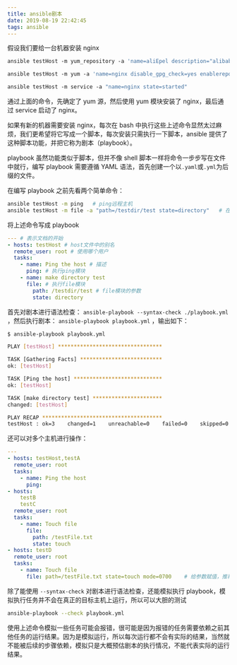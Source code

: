 ```yaml
---
title: ansible剧本
date: 2019-08-19 22:42:45
tags: ansible
---
```


假设我们要给一台机器安装 nginx

```bash
ansible testHost -m yum_repository -a 'name=aliEpel description="alibaba EPEL" baseurl=https://mirrors.aliyun.com/epel/$releasever\Server/$basearch/'

ansible testHost -m yum -a 'name=nginx disable_gpg_check=yes enablerepo=aliEpel'

ansible testHost -m service -a "name=nginx state=started"
```

通过上面的命令，先确定了 yum 源，然后使用 yum 模块安装了 nginx，最后通过 service 启动了 nginx。

如果有新的机器需要安装 nginx，每次在 bash 中执行这些上述命令显然太过麻烦，我们更希望将它写成一个脚本，每次安装只需执行一下脚本，ansible 提供了这种脚本功能，并把它称为剧本（playbook）。

playbook 虽然功能类似于脚本，但并不像 shell 脚本一样将命令一步步写在文件中就行，编写 playbook 需要遵循 YAML 语法，首先创建一个以`.yaml`或`.yml`为后缀的文件。

在编写 playbook 之前先看两个简单命令：

```bash
ansible testHost -m ping   # ping远程主机
ansible testHost -m file -a "path=/testdir/test state=directory"   # 在testHost主机上创建文件夹（自行查阅file模块说明）
```

将上述命令写成 playbook

```yml
--- # 表示文档的开始
- hosts: testHost # host文件中的别名
  remote_user: root # 使用哪个用户
  tasks:
    - name: Ping the host # 描述
      ping: # 执行ping模块
    - name: make directory test
      file: # 执行file模块
        path: /testdir/test # file模块的参数
        state: directory
```

首先对剧本进行语法检查： `ansible-playbook --syntax-check ./playbook.yml` ，然后执行剧本： `ansible-playbook playbook.yml` ，输出如下：

```bash
$ ansible-playbook playbook.yml

PLAY [testHost] *********************************

TASK [Gathering Facts] **************************
ok: [testHost]

TASK [Ping the host] ****************************
ok: [testHost]

TASK [make directory test] **********************
changed: [testHost]

PLAY RECAP **************************************
testHost : ok=3    changed=1    unreachable=0    failed=0    skipped=0    rescued=0    ignored=0
```

还可以对多个主机进行操作：

```yml
---
- hosts: testHost,testA
  remote_user: root
  tasks:
    - name: Ping the host
      ping:
- hosts:
    testB
    testC
  remote_user: root
  tasks:
    - name: Touch file
      file:
        path: /testFile.txt
        state: touch
- hosts: testD
  remote_user: root
  tasks:
    - name: Touch file
      file: path=/testFile.txt state=touch mode=0700    # 给参数赋值，推荐的写法，可以自由换行但是要注意缩进
```

除了能使用 `--syntax-check` 对剧本进行语法检查，还能模拟执行 playbook，模拟执行任务并不会在真正的目标主机上运行，所以可以大胆的测试

```bash
ansible-playbook --check playbook.yml
```

使用上述命令模拟一些任务可能会报错，很可能是因为报错的任务需要依赖之前其他任务的运行结果。因为是模拟运行，所以每次运行都不会有实际的结果，当然就不能被后续的步骤依赖，模拟只是大概预估剧本的执行情况，不能代表实际的运行结果。
